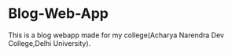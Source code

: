 # Blog-Web-App
This is a blog webapp made for my college(Acharya Narendra Dev College,Delhi University). 
